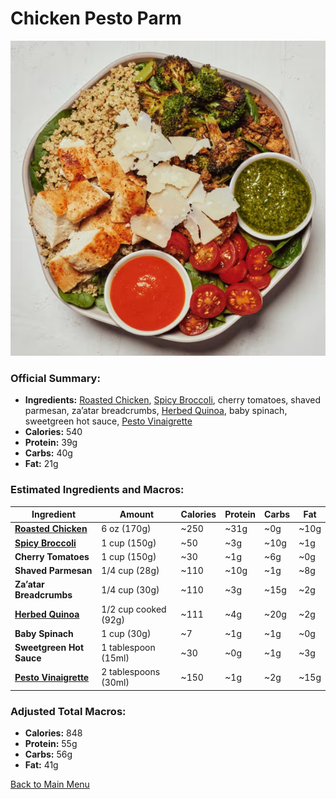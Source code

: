 # Chicken Pesto Parm

![Chicken Pesto Parm](../Images/Chicken_Pesto_Parm.png)

### Official Summary:
- **Ingredients:** [Roasted Chicken](../Meats_Proteins/Roasted_Chicken.md), [Spicy Broccoli](../Cooked_Vegetables/Spicy_Broccoli.md), cherry tomatoes, shaved parmesan, za’atar breadcrumbs, [Herbed Quinoa](../Grains_Carbs/Herbed_Quinoa.md), baby spinach, sweetgreen hot sauce, [Pesto Vinaigrette](../Sauces_Dressings/Pesto_Vinaigrette.md)
- **Calories:** 540
- **Protein:** 39g
- **Carbs:** 40g
- **Fat:** 21g

### Estimated Ingredients and Macros:

| Ingredient                         | Amount                  | Calories | Protein | Carbs | Fat |
|------------------------------------|-------------------------|----------|---------|-------|-----|
| **[Roasted Chicken](../Meats_Proteins/Roasted_Chicken.md)**                | 6 oz (170g)             | ~250     | ~31g    | ~0g   | ~10g|
| **[Spicy Broccoli](../Cooked_Vegetables/Spicy_Broccoli.md)**                 | 1 cup (150g)            | ~50      | ~3g     | ~10g  | ~1g |
| **Cherry Tomatoes**                | 1 cup (150g)            | ~30      | ~1g     | ~6g   | ~0g |
| **Shaved Parmesan**                | 1/4 cup (28g)           | ~110     | ~10g    | ~1g   | ~8g |
| **Za’atar Breadcrumbs**            | 1/4 cup (30g)           | ~110     | ~3g     | ~15g  | ~2g |
| **[Herbed Quinoa](../Grains_Carbs/Herbed_Quinoa.md)**                  | 1/2 cup cooked (92g)    | ~111     | ~4g     | ~20g  | ~2g |
| **Baby Spinach**                   | 1 cup (30g)             | ~7       | ~1g     | ~1g   | ~0g |
| **Sweetgreen Hot Sauce**           | 1 tablespoon (15ml)     | ~30      | ~0g     | ~1g   | ~3g |
| **[Pesto Vinaigrette](../Sauces_Dressings/Pesto_Vinaigrette.md)**              | 2 tablespoons (30ml)    | ~150     | ~1g     | ~2g   | ~15g|

### Adjusted Total Macros:

- **Calories:** 848
- **Protein:** 55g
- **Carbs:** 56g
- **Fat:** 41g

[Back to Main Menu](../README.md)